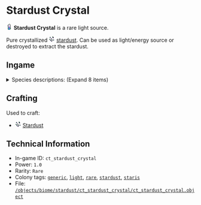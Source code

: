 # Stardust Crystal

<img src="https://raw.githubusercontent.com/Ceterai/Enternia/main/objects/biome/stardust/ct_stardust_crystal/icon.png" alt="Stardust Crystal icon" loading="lazy" height="16px" width="auto" /> **Stardust Crystal** is a rare light source.

Pure crystallized <img src="https://raw.githubusercontent.com/Ceterai/Enternia/main/items/generic/crafting/ct_stardust.png" alt="Stardust icon" loading="lazy" height="16px" width="auto" /> [stardust](https://ceterai.github.io/MyEnternia/Wiki/Stardust). Can be used as light/energy source or destroyed to extract the stardust.

## Ingame

<details markdown="1"><summary>Species descriptions: (Expand 8 items)</summary>

- Alta: If only I could find a way to extract stardust from this...
- Apex: A well-made light source.
- Avian: This crystal is not Avian, but it shines in a similar fashion to their lamps.
- Floran: Crystal light sssafe for Floran.
- Glitch: Intrigued. A crystal lantern.
- Human: A neat, sturdy lamp made from a crystal.
- Hylotl: A useful light source.
- Novakid: I've always wanted a crystal lookin' lamp.

</details>

## Crafting

Used to craft:

- <img src="https://raw.githubusercontent.com/Ceterai/Enternia/main/items/generic/crafting/ct_stardust.png" alt="Stardust icon" loading="lazy" height="16px" width="auto" /> [Stardust](https://ceterai.github.io/MyEnternia/Wiki/Stardust)

## Technical Information

- In-game ID: `ct_stardust_crystal`
- Power: `1.0`
- Rarity: `Rare`
- Colony tags: [`generic`](https://ceterai.github.io/MyEnternia/Wiki/Tags/Generic), [`light`](https://ceterai.github.io/MyEnternia/Wiki/Tags/Light), [`rare`](https://ceterai.github.io/MyEnternia/Wiki/Tags/Rare), [`stardust`](https://ceterai.github.io/MyEnternia/Wiki/Tags/Stardust), [`staris`](https://ceterai.github.io/MyEnternia/Wiki/Tags/Staris)
- File: [`/objects/biome/stardust/ct_stardust_crystal/ct_stardust_crystal.object`](https://github.com/Ceterai/Enternia/blob/main/objects/biome/stardust/ct_stardust_crystal/ct_stardust_crystal.object)
